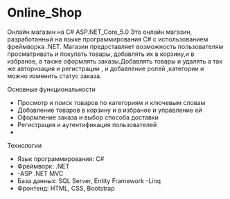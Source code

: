 # Online_Shop

 Онлайн магазин на C# ASP.NET_Core_5.0
Это  онлайн магазин, разработанный на языке программирования C# с использованием фреймворка .NET. 
Магазин предоставляет возможность пользователям просматривать и покупать товары, добавлять их в корзину,и в избраное,
а также оформлять заказы.Добавлять товары и удалять а так же авторизация и регистрации ,
и добавление ролей ,категории и можно изменить статус заказа.

 Основные функциональности 
- Просмотр и поиск товаров по категориям и ключевым словам
- Добавление товаров в корзину и в избраное и управление ей
- Оформление заказа и выбор способа доставки 
- Регистрация и аутентификация пользователей
- 
 Технологии
- Язык программирования: C#
- Фреймворк: .NET
-  -ASP .NET MVC
 - База данных: SQL Server, Entity Framework 
 -Linq
- Фронтенд: HTML, CSS, Bootstrap
